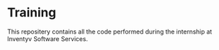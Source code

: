 # Training

This repositery contains all the code performed during the internship at Inventyv Software Services.
